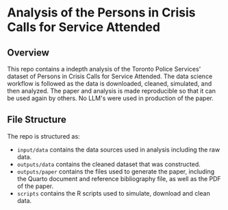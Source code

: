 # Analysis of the Persons in Crisis Calls for Service Attended

## Overview

This repo contains a indepth analysis of the Toronto Police Services' dataset of Persons in Crisis Calls for Service Attended. The data science workflow is followed as the data is downloaded, cleaned, simulated, and then analyzed. The paper and analysis is made reproducible so that it can be used again by others. 
No LLM's were used in production of the paper.

## File Structure

The repo is structured as:

-   `input/data` contains the data sources used in analysis including the raw data.
-   `outputs/data` contains the cleaned dataset that was constructed.
-   `outputs/paper` contains the files used to generate the paper, including the Quarto document and reference bibliography file, as well as the PDF of the paper. 
-   `scripts` contains the R scripts used to simulate, download and clean data.